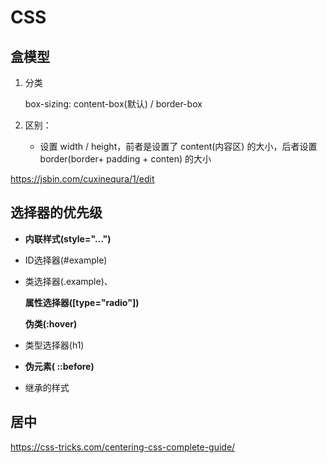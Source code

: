 # CSS



## 盒模型

1. 分类

   box-sizing: content-box(默认) /  border-box

2. 区别：

   - 设置 width / height，前者是设置了 content(内容区) 的大小，后者设置 border(border+ padding + conten) 的大小

https://jsbin.com/cuxinequra/1/edit



## 选择器的优先级

- **内联样式(style="…")**

- ID选择器(#example)

- 类选择器(.example)、

  **属性选择器([type="radio"])**

  **伪类(:hover)**

- 类型选择器(h1)

- **伪元素( ::before)**

- 继承的样式





## 居中

https://css-tricks.com/centering-css-complete-guide/